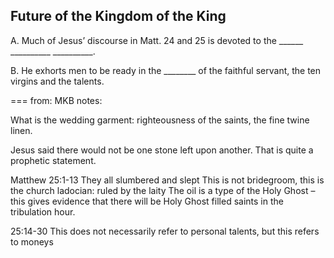 ## Future of the Kingdom of the King

   A. Much of Jesus&#8217; discourse in Matt. 24 and 25 is devoted to the
    ______ __________ __________.

   B. He exhorts men to be ready in the ________ of the faithful servant,
    the ten virgins and the talents.

===
from: MKB notes:

What is the wedding garment: righteousness of the saints, the fine twine linen.

Jesus said there would not be one stone left upon another. That is quite a prophetic statement. 
 
Matthew 25:1-13
They all slumbered and slept
This is not bridegroom, this is the church
ladocian: ruled by the laity
The oil is a type of the Holy Ghost – this gives evidence that there will be Holy Ghost filled saints in the tribulation hour. 
 
25:14-30 
This does not necessarily refer to personal talents, but this refers to moneys